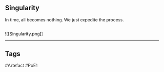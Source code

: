 ## Singularity
In time, all becomes nothing.
We just expedite the process.
##
![[Singularity.png]]

---
## Tags
#Artefact
#PoE1